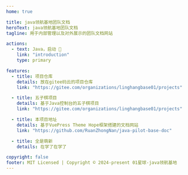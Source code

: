 ```yaml
---
home: true

title: java领航基地团队文档
heroText: java领航基地团队文档
tagline: 用于内部管理以及对外展示的团队文档网站

actions:
  - text: Java，启动 🚀
    link: "introduction"
    type: primary

features:
  - title: 项目仓库
    details: 放在gitee码云的项目仓库
    link: "https://gitee.com/organizations/linghangbase01/projects"

  - title: 五子棋项目
    details: 基于Java控制台的五子棋项目
    link: "https://gitee.com/organizations/linghangbase01/projects"

  - title: 本项目地址
    details: 基于VuePress Theme Hope框架搭建的文档网站
    link: "https://github.com/RuanZhongNan/java-pilot-base-doc"

  - title: 全是萌新
    details: 在学了在学了

copyright: false
footer: MIT Licensed | Copyright © 2024-present 01星球-java领航基地
---
```

